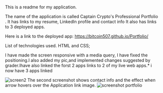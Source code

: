 This is a readme for my application. 

The name of the application is called Captain Crypto's Professional Portfolio . It has links to my resume, LinkedIn profile and contact info
It also has links to 3 deployed apps.

Here is a link to the deployed app: https://bitcoin507.github.io/Portfolio/

List of technologies used. HTML and CSS;

I have made the screen responsive with a media query, I have fixed the positioning.I also added my pic,and implemented changes suggested by grader.Ihave also linked the forst 2 apps links to 2 of my live web apps.* i now have 3 apps linked

 

![screen2](https://user-images.githubusercontent.com/39675578/167664519-5ef733dd-1fa7-4210-bce0-aee0ef97d36d.png)
The second screenshot shows contact info and the effect when arrow hovers over the Application link image.
![screenshot portfolio](https://user-images.githubusercontent.com/39675578/172655518-50f1170a-e7c5-4a5e-9889-dbce28dfefd7.png)
